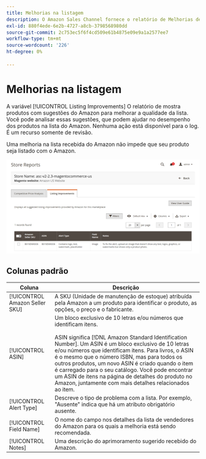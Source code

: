 ```yaml
---
title: Melhorias na listagem
description: O Amazon Sales Channel fornece o relatório de Melhorias de listagem para dar sugestões de melhorias de qualidade na listagem do Amazon.
exl-id: 880f4ede-6e2b-4727-a8cb-3798568980dd
source-git-commit: 2c753ec5f6f4cd509e61b4875e09e9a1a2577ee7
workflow-type: tm+mt
source-wordcount: '226'
ht-degree: 0%

---
```


# Melhorias na listagem

A variável [!UICONTROL Listing Improvements] O relatório de mostra produtos com sugestões do Amazon para melhorar a qualidade da lista. Você pode analisar essas sugestões, que podem ajudar no desempenho dos produtos na lista do Amazon. Nenhuma ação está disponível para o log. É um recurso somente de revisão.

Uma melhoria na lista recebida do Amazon não impede que seu produto seja listado com o Amazon.

![Melhorias na listagem](assets/amazon-listing-improvements.png)

## Colunas padrão

| Coluna | Descrição |
|--- |--- |
| [!UICONTROL Amazon Seller SKU] | A SKU (Unidade de manutenção de estoque) atribuída pela Amazon a um produto para identificar o produto, as opções, o preço e o fabricante. |
| [!UICONTROL ASIN] | Um bloco exclusivo de 10 letras e/ou números que identificam itens.<br><br>ASIN significa [!DNL Amazon Standard Identification Number]. Um ASIN é um bloco exclusivo de 10 letras e/ou números que identificam itens. Para livros, o ASIN é o mesmo que o número ISBN, mas para todos os outros produtos, um novo ASIN é criado quando o item é carregado para o seu catálogo. Você pode encontrar um ASIN de itens na página de detalhes do produto no Amazon, juntamente com mais detalhes relacionados ao item. |
| [!UICONTROL Alert Type] | Descreve o tipo de problema com a lista. Por exemplo, &quot;Ausente&quot; indica que há um atributo obrigatório ausente. |
| [!UICONTROL Field Name] | O nome do campo nos detalhes da lista de vendedores do Amazon para os quais a melhoria está sendo recomendada. |
| [!UICONTROL Notes] | Uma descrição do aprimoramento sugerido recebido do Amazon. |
